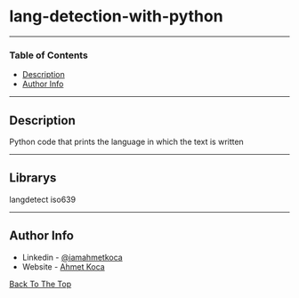 # lang-detection-with-python





---

### Table of Contents


- [Description](#description)
- [Author Info](#author-info)
---

## Description

Python code that prints the language in which the text is written



---

## Librarys

langdetect
iso639



---











## Author Info

- Linkedin - [@iamahmetkoca](https://www.linkedin.com/in/iamahmetkoca/)
- Website - [Ahmet Koca](https://ahmetkoca.com.tr)

[Back To The Top](#read-me-template)
